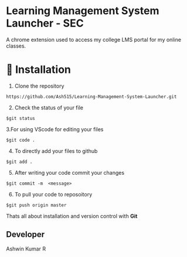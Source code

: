 # Learning Management System Launcher - SEC 
A chrome extension used to access my college LMS portal  for my online classes.

# 🚀&nbsp;Installation 
1. Clone the repository 
```
https://github.com/Ash515/Learning-Management-System-Launcher.git
```
2. Check the status of your file 
```
$git status
```

3.For using VScode for editing your files 
```
$git code .
```
4. To directly add your files to github
```
$git add .
```
5. After writing your code commit your changes 
```
$git commit -m  <message>
```
6. To pull your code to reposoitory
```
$git push origin master
```
Thats all about installation and version control with **Git**


## Developer
Ashwin Kumar R 
